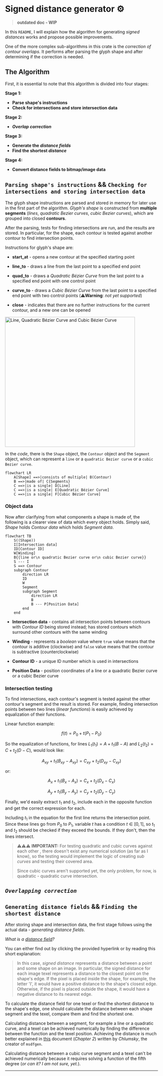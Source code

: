 # Signed distance generator :gear:

> **outdated doc - WIP**

In this `README`, I will explain how the algorithm for generating *signed distances* works and propose possible improvements.

One of the more complex sub-algorithms in this crate is the *correction of contour overlaps*. It performs after parsing the glyph shape and after determining if the correction is needed.

## **The Algorithm**

First, it is essential to note that this algorithm is divided into four stages:

**Stage 1:**

- **Parse shape's instructions**
- **Check for intersections and store intersection data**

**Stage 2:**

- ***Overlap correction***

**Stage 3:**

- **Generate the *distance fields***
- **Find the shortest *distance***

**Stage 4:**

- **Convert distance fields to bitmap/image data**

## `Parsing shape's instructions` && `Checking for intersections and storing intersection data`

The glyph shape instructions are parsed and stored in memory for later use in the first part of the algorithm. *Glyph's shape* is constructed from **multiple segments** (*lines*, *quadratic Bezier curves*, *cubic Bezier curves*), which are grouped into closed **contours**.

After the parsing, tests for finding intersections are run, and the results are stored. In particular, for the shape, each contour is tested against another contour to find intersection points.

Instructions for glyph's shape are:

- **start_at** - opens a new contour at the specified starting point

- **line_to** - draws a line from the last point to a specified end point

- **quad_to** - draws a *Quadratic Bézier Curve* from the last point to a specified end point with one control point

- **curve_to** - draws a *Cubic Bézier Curve* from the last point to a specified end point with two control points (:warning:**Warning**: *not yet supported*)

- **close** - indicates that there are no further instructions for the current contour, and a new one can be opened

<img title="" src="https://upload.wikimedia.org/wikipedia/commons/9/99/Bezier_grad123.svg" alt="Line, Quadratic Bézier Curve and Cubic Bézier Curve" width="428" data-align="inline">

In the *code*, there is the `Shape` object, the `Contour` object and the `Segment` object, which can represent a `line` or a `quadratic Bezier curve` or a `cubic Bezier curve`.

```mermaid
flowchart LR
    A[Shape] ==>|consists of multiple| B(Contour)
    B ==>|made of| C{Segments}
    C ==>|is a single| D[Line]
    C ==>|is a single| E[Quadratic Bézier Curve]
    C ==>|is a single| F[Cubic Bézier Curve]
```

### **Object data**

Now after clarifying from what components a shape is made of, the following is a clearer view of data which every object holds. Simply said, *Shape* holds *Contour data* which holds *Segment data*.

```mermaid
flowchart TB
    S((Shape))
    I[Intersection data]
    ID[Contour ID]
    W[Winding]
    B{{line or\n quadratic Bezier curve or\n cubic Bezier curve}}
    S --- I
    S ==> Contour
    subgraph Contour
        direction LR
        ID
        W
        Segment
        subgraph Segment
            direction LR
            B
            B --- P[Position Data]
        end
    end
```

- **Intersection data** - contains all intersection points between contours with *Contour ID* being stored instead; has stored contours which surround other contours with the same winding

- **Winding** - represents a *boolean* value where `true` value means that the contour is additive (clockwise) and `false` value means that the contour is subtractive (counterclockwise)

- **Contour ID** - a unique ID number which is used in intersections

- **Position Data** - position coordinates of a line or a quadratic Bezier curve or a cubic Bezier curve

### **Intersection testing**

To find intersections, each contour's segment is tested against the other contour's segment and the result is stored. For example, finding intersection points between two lines (*linear functions*) is easily achieved by equalization of their functions.

Linear function example:

$$
f(t) = P_0 + t(P_1 - P_0)
$$

So the equalization of functions, for lines $L_1(t_1) = A + t_1(B - A)$ and $L_2(t_2) = C + t_2(D - C)$, would look like:    

$$
A_{xy} + t_1(B_{xy} - A_{xy}) = C_{xy} + t_2(D_{xy} - C_{xy})
$$

or:

$$
A_x + t_1 (B_x - A_x) = C_x + t_2 (D_x - C_x)
$$

$$
A_y + t_1 (B_y - A_y) = C_y + t_2 (D_y - C_y)
$$

Finally, we'd easily extract $t_1$ and $t_2$, include each in the opposite function and get the correct expression for each.

Including $t_1$ in the equation for the first line returns the intersection point. Since these lines go from $P_0$ to $P_1$, variable $t$ has a condition $t \in [0, 1]$, so $t_1$ and $t_2$ should be checked if they exceed the bounds. If they don't, then the lines intersect.

> :warning::warning::warning: **IMPORTANT:** For testing quadratic and cubic curves against each other , there doesn't exist any numerical solution (as far as I know), so the testing would implement the logic of creating *sub curves* and testing their covered area. 
> 
> Since cubic curves aren't supported yet, the only problem, for now, is quadratic - quadratic curve intersection.

## *`Overlapping correction`*



## `Generating distance fields` && `Finding the shortest distance`

After storing shape and intersection data, the first stage follows using the actual data - *generating distance fields*. 

*What is a [distance field](https://prideout.net/blog/distance_fields/)?*

You can either find out by clicking the provided hyperlink or by reading this short explanation:

> In this case, *signed distance* represents a distance between a point and some shape on an image. In particular, the signed distance for each image texel represents a distance to the closest point on the shape's edge. If the pixel is placed inside the shape, for example, the letter 'I', it would have a positive distance to the shape's closest edge. Otherwise, if the pixel is placed outside the shape, it would have a negative distance to its nearest edge.

To calculate the distance field for one texel or find the shortest distance to the shape's edge, one should calculate the distance between each shape segment and the texel, compare them and find the shortest one.

Calculating distance between a segment, for example a line or a quadratic curve, and a texel can be achieved numerically by finding the difference between the function and the texel position. Achieving the distance is much better explained in [this](https://github.com/Chlumsky/msdfgen/files/3050967/thesis.pdf) document (*Chapter 2*) written by *Chlumsky*, the creator of `msdfgen`.

Calculating distance between a cubic curve segment and a texel can't be achieved numerically because it requires solving a function of the fifth degree (*or can it? I am not sure, yet.*).

---